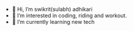 - 👋 Hi, I’m swikrit(sulabh) adhikari
- 👀 I’m interested in coding, riding and workout.
- 🌱 I’m currently learning new tech

<!---
swikrit21/swikrit21 is a ✨ special ✨ repository because its `README.md` (this file) appears on your GitHub profile.
You can click the Preview link to take a look at your changes.
--->
